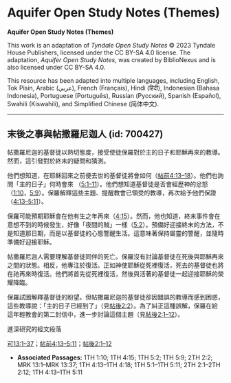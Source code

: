 # Aquifer Open Study Notes (Themes)

**Aquifer Open Study Notes (Themes)**

This work is an adaptation of *Tyndale Open Study Notes* © 2023 Tyndale House Publishers, licensed under the CC BY\-SA 4\.0 license. The adaptation, *Aquifer Open Study Notes*, was created by BiblioNexus and is also licensed under CC BY\-SA 4\.0\.

This resource has been adapted into multiple languages, including English, Tok Pisin, Arabic (عربي), French (Français), Hindi (हिंदी), Indonesian (Bahasa Indonesia), Portuguese (Português), Russian (Русский), Spanish (Español), Swahili (Kiswahili), and Simplified Chinese (简体中文).



--------------------------------

## 末後之事與帖撒羅尼迦人 (id: 700427)

帖撒羅尼迦的基督徒以熱切態度，接受使徒保羅對於主的日子和耶穌再來的教導。然而，這引發對於終末的疑問和猜測。

他們想知道，在耶穌回來之前便去世的基督徒將會如何（[帖前4:13–18](https://ref.ly/1Thess4:13-1Thess4:18)）。他們也詢問「主的日子」何時會來 （[5:1–11](https://ref.ly/1Thess5:1-1Thess5:11)）。他們想知道基督徒是否會經歷神的忿怒（[1:10](https://ref.ly/1Thess1:10)，[5:9](https://ref.ly/1Thess5:9)）。保羅解釋這些主題、提醒教會已領受的教導，再次給予他們保證（[4:13–5:11](https://ref.ly/1Thess4:13-1Thess5:11)）。

保羅可能預期耶穌會在他有生之年再來（[4:15](https://ref.ly/1Thess4:15)）。然而，他也知道，終末事件會在意想不到的時候發生，好像「夜間的賊」一樣（[5:2](https://ref.ly/1Thess5:2)）。預備好迎接終末的方法，不是知道那日期，而是以基督徒的心態警醒生活。這意味著保持屬靈的警醒，並隨時準備好迎接耶穌。

帖撒羅尼迦人需要理解基督徒同伴的死亡。保羅沒有討論基督徒在死後與耶穌再來之間的狀態。相反，他專注於復活。正如神使耶穌從死裡復活，死去的基督徒也將在祂再來時復活。他們將首先從死裡復活，然後與活著的基督徒一起迎接耶穌的榮耀降臨。

保羅試圖解釋基督徒的盼望。但帖撒羅尼迦的基督徒卻因錯誤的教導而感到困惑，這些教導說：「主的日子已經到了」（見[帖後2:2](https://ref.ly/2Thess2:2)）。為了糾正這種誤解，保羅在給這年輕教會的第二封信中，進一步討論這個主題（見[帖後2:1–12](https://ref.ly/2Thess2:1-2Thess2:12)）。

進深研究的經文段落

[可13:1–37](https://ref.ly/Mark13:1-Mark13:37)；[帖前4:13–5:11](https://ref.ly/1Thess4:13-1Thess5:11)；[帖後2:1–12](https://ref.ly/2Thess2:1-2Thess2:12)

* **Associated Passages:** 1TH 1:10; 1TH 4:15; 1TH 5:2; 1TH 5:9; 2TH 2:2; MRK 13:1–MRK 13:37; 1TH 4:13–1TH 4:18; 1TH 5:1–1TH 5:11; 2TH 2:1–2TH 2:12; 1TH 4:13–1TH 5:11

